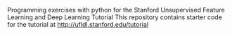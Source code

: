Programming exercises with python for the Stanford Unsupervised Feature Learning and Deep Learning Tutorial
This repository contains starter code for the tutorial at http://ufldl.stanford.edu/tutorial
